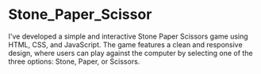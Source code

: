 # Stone_Paper_Scissor
I've developed a simple and interactive Stone Paper Scissors game using HTML, CSS, and JavaScript. The game features a clean and responsive design, where users can play against the computer by selecting one of the three options: Stone, Paper, or Scissors.
